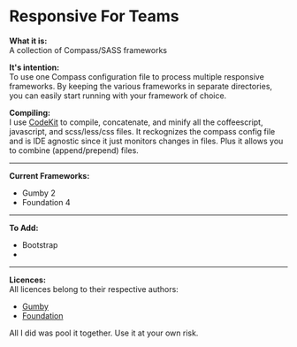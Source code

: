 # Responsive For Teams

**What it is:**  
A collection of Compass/SASS frameworks

**It's intention:**  
To use one Compass configuration file to process multiple responsive frameworks. By keeping the various frameworks in separate directories, you can easily start running with your framework of choice.

**Compiling:**  
I use [CodeKit](https://incident57.com/codekit/) to compile, concatenate, and minify all the coffeescript, javascript, and scss/less/css files. It reckognizes the compass config file and is IDE agnostic since it just monitors changes in files. Plus it allows you to combine (append/prepend) files.

---

**Current Frameworks:**  
* Gumby 2
* Foundation 4

---

**To Add:**  
* Bootstrap
* 

---

**Licences:**  
All licences belong to their respective authors:
* [Gumby](https://github.com/GumbyFramework/Gumby/blob/master/README.md)
* [Foundation](https://github.com/zurb/foundation/blob/master/LICENSE)

All I did was pool it together. Use it at your own risk.
